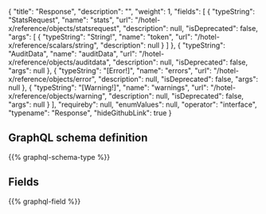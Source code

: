 {
  "title": "Response",
  "description": "",
  "weight": 1,
  "fields": [
    {
      "typeString": "StatsRequest",
      "name": "stats",
      "url": "/hotel-x/reference/objects/statsrequest",
      "description": null,
      "isDeprecated": false,
      "args": [
        {
          "typeString": "String!",
          "name": "token",
          "url": "/hotel-x/reference/scalars/string",
          "description": null
        }
      ]
    },
    {
      "typeString": "AuditData",
      "name": "auditData",
      "url": "/hotel-x/reference/objects/auditdata",
      "description": null,
      "isDeprecated": false,
      "args": null
    },
    {
      "typeString": "[Error!]",
      "name": "errors",
      "url": "/hotel-x/reference/objects/error",
      "description": null,
      "isDeprecated": false,
      "args": null
    },
    {
      "typeString": "[Warning!]",
      "name": "warnings",
      "url": "/hotel-x/reference/objects/warning",
      "description": null,
      "isDeprecated": false,
      "args": null
    }
  ],
  "requireby": null,
  "enumValues": null,
  "operator": "interface",
  "typename": "Response",
  "hideGithubLink": true
}
## GraphQL schema definition

{{% graphql-schema-type %}}

## Fields

{{% graphql-field %}}
